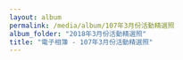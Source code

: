 ```yaml
---
layout: album
permalink: /media/album/107年3月份活動精選照
album_folder: "2018年3月份活動精選照"
title: "電子相簿 - 107年3月份活動精選照"
---
```

